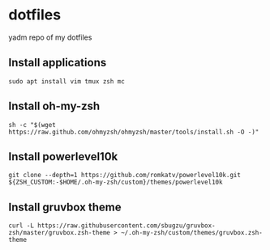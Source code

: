 # dotfiles
yadm repo of my dotfiles

## Install applications
```
sudo apt install vim tmux zsh mc
```

## Install oh-my-zsh
```
sh -c "$(wget https://raw.github.com/ohmyzsh/ohmyzsh/master/tools/install.sh -O -)"
```

## Install powerlevel10k
```
git clone --depth=1 https://github.com/romkatv/powerlevel10k.git ${ZSH_CUSTOM:-$HOME/.oh-my-zsh/custom}/themes/powerlevel10k
```

## Install gruvbox theme
```
curl -L https://raw.githubusercontent.com/sbugzu/gruvbox-zsh/master/gruvbox.zsh-theme > ~/.oh-my-zsh/custom/themes/gruvbox.zsh-theme
```
